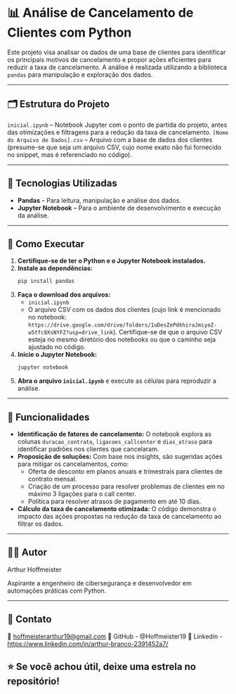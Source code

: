 # 📊 Análise de Cancelamento de Clientes com Python

Este projeto visa analisar os dados de uma base de clientes para identificar os principais motivos de cancelamento e propor ações eficientes para reduzir a taxa de cancelamento. A análise é realizada utilizando a biblioteca `pandas` para manipulação e exploração dos dados.

---

## 🗂️ Estrutura do Projeto

`inicial.ipynb` – Notebook Jupyter com o ponto de partida do projeto, antes das otimizações e filtragens para a redução da taxa de cancelamento.
`[Nome do Arquivo de Dados].csv` – Arquivo com a base de dados dos clientes (presume-se que seja um arquivo CSV, cujo nome exato não foi fornecido no snippet, mas é referenciado no código).

---

## 🔧 Tecnologias Utilizadas

* **Pandas** – Para leitura, manipulação e análise dos dados.
* **Jupyter Notebook** – Para o ambiente de desenvolvimento e execução da análise.

---

## 🚀 Como Executar

1.  **Certifique-se de ter o Python e o Jupyter Notebook instalados.**
2.  **Instale as dependências:**
    ```bash
    pip install pandas
    ```
3.  **Faça o download dos arquivos:**
    * `inicial.ipynb`
    * O arquivo CSV com os dados dos clientes (cujo link é mencionado no notebook: `https://drive.google.com/drive/folders/1uDesZePdkhiraJmiyeZ-w5tfc8XsNYFZ?usp=drive_link`). Certifique-se de que o arquivo CSV esteja no mesmo diretório dos notebooks ou que o caminho seja ajustado no código.
4.  **Inicie o Jupyter Notebook:**
    ```bash
    jupyter notebook
    ```
5.  **Abra o arquivo `inicial.ipynb`** e execute as células para reproduzir a análise.

---

## 📌 Funcionalidades

* **Identificação de fatores de cancelamento:** O notebook explora as colunas `duracao_contrato`, `ligacoes_callcenter` e `dias_atraso` para identificar padrões nos clientes que cancelaram.
* **Proposição de soluções:** Com base nos insights, são sugeridas ações para mitigar os cancelamentos, como:
    * Oferta de desconto em planos anuais e trimestrais para clientes de contrato mensal.
    * Criação de um processo para resolver problemas de clientes em no máximo 3 ligações para o call center.
    * Política para resolver atrasos de pagamento em até 10 dias.
* **Cálculo da taxa de cancelamento otimizada:** O código demonstra o impacto das ações propostas na redução da taxa de cancelamento ao filtrar os dados.

---

## 👨‍💻 Autor

Arthur Hoffmeister

Aspirante a engenheiro de cibersegurança e desenvolvedor em automações práticas com Python.

---

## 📍 Contato
📧 hoffmeisterarthur19@gmail.com
🔗 GitHub - @Hoffmeister19
🍳 Linkedin - https://www.linkedin.com/in/arthur-branco-2391452a7/

## ⭐ Se você achou útil, deixe uma estrela no repositório!
